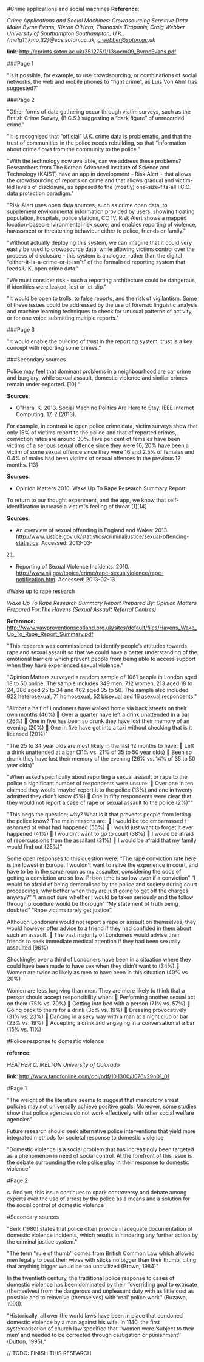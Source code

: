 #Crime applications and social machines
__Reference__: 

_Crime Applications and Social Machines: Crowdsourcing Sensitive Data Maire Byrne Evans, Kieron O’Hara, Thanassis Tiropanis, Craig Webber University of Southampton Southampton, U.K.. {me1g11,kmo,tt2}@ecs.soton.ac.uk, c.webber@soton.ac.uk_

__link__: http://eprints.soton.ac.uk/351275/1/13socm09_ByrneEvans.pdf

###Page 1

"Is it possible, for
example, to use crowdsourcing, or combinations of social
networks, the web and mobile phones to “fight crime”, as Luis
Von Ahn1
has suggested?" 

###Page 2

"Other forms of data gathering occur
through victim surveys, such as the British Crime Survey,
(B.C.S.) suggesting a “dark figure” of unrecorded crime."

"It is recognised that “official” U.K. crime data is problematic, and
that the trust of communities in the police needs rebuilding, so
that “information about crime flows from the community to the
police."

"With the technology now available, can we address these
problems? Researchers from The Korean Advanced Institute of
Science and Technology (KAIST) have an app in development –
Risk Alert - that allows the crowdsourcing of reports on crime and
that allows gradual and victim-led levels of disclosure, as opposed
to the (mostly) one-size-fits-all I.C.O. data protection paradigm."

"Risk Alert uses open data sources, such as crime open data, to
supplement environmental information provided by users:
showing floating population, hospitals, police stations, CCTV.
Risk Alert shows a mapped location-based environmental risk
score, and enables reporting of violence, harassment or
threatening behaviour either to police, friends or family."

"Without actually deploying this system, we can imagine that it
could very easily be used to crowdsource data, while allowing
victims control over the process of disclosure – this system is
analogue, rather than the digital “either-it-is-a-crime-or-it-isn‟t” of
the formalised reporting system that feeds U.K. open crime data."

"We must consider risk - such a reporting architecture could be dangerous, if
identities were leaked, lost or let slip."

"It would be open to trolls, to false
reports, and the risk of vigilantism. Some of these issues could be
addressed by the use of forensic linguistic analysis and machine
learning techniques to check for unusual patterns of activity, or
for one voice submitting multiple reports."

###Page 3

"It would enable the building
of trust in the reporting system; trust is a key concept with
reporting some crimes."

###Secondary sources

Police may
feel that dominant problems in a neighbourhood are car crime and
burglary, while sexual assault, domestic violence and similar
crimes remain under-reported. [10] “

__Sources__: 

* O‟Hara, K. 2013. Social Machine Politics Are Here to
Stay. IEEE Internet Computing. 17, 2 (2013).

For example, in contrast to open police crime data, victim surveys
show that only 15% of victims report to the police and that of
reported crimes, conviction rates are around 30%. Five per cent of
females have been victims of a serious sexual offence since they
were 16, 20% have been a victim of some sexual offence since
they were 16 and 2.5% of females and 0.4% of males had been
victims of sexual offences in the previous 12 months. [13]

__Sources__: 

* Opinion Matters 2010. Wake Up To Rape Research
Summary Report.

To return to our
thought experiment, and the app, we know that self-identification
increase a victim‟s feeling of threat [1][14]

__Sources__: 

* An overview of sexual offending in England and Wales: 2013. http://www.justice.gov.uk/statistics/criminaljustice/sexual-offending-statistics. Accessed: 2013-03-
21.

* Reporting of Sexual Violence Incidents: 2010.
http://www.nij.gov/topics/crime/rape-sexualviolence/rape-notification.htm.
Accessed: 2013-02-13

#Wake up to rape research

_Wake Up To Rape Research Summary Report Prepared By: Opinion Matters Prepared For:The Havens (Sexual Assault Referral Centres)_

__Reference:__
http://www.vawpreventionscotland.org.uk/sites/default/files/Havens_Wake_Up_To_Rape_Report_Summary.pdf

"This research was commissioned to identify people’s attitudes towards rape and sexual assault so that we could have a better understanding of the emotional barriers which prevent people from being able to access support when they have experienced sexual violence."

"Opinion Matters surveyed a random sample of 1061 people in London aged 18 to 50 online.
The sample includes 349 men, 712 women, 213 aged 18 to 24, 386 aged 25 to 34 and 462
aged 35 to 50. The sample also included 922 heterosexual, 71 homosexual, 52 bisexual and
16 asexual respondents."

"Almost a half of Londoners have walked home via back streets on their own months (46%)
 Over a quarter have left a drink unattended in a bar (26%)
 One in five has been so drunk they have lost their memory of an evening (20%)
 One in five have got into a taxi without checking that is it licensed (20%)"

"The 25 to 34 year olds are most likely in the last 12 months to have:
 Left a drink unattended at a bar (31% vs. 21% of 35 to 50 year olds)
 Been so drunk they have lost their memory of the evening (26% vs. 14% of 35 to 50 year olds)"

"When asked specifically about reporting a sexual assault or rape to the police a significant
number of respondents were unsure:
 Over one in ten claimed they would ‘maybe’ report it to the police (13%) and one in twenty admitted they didn’t know (5%)  One in fifty respondents were clear that they would not report a case of rape or sexual assault to the police (2%)""

"This begs the question; why? What is it that prevents people from letting the police know?
The main reasons are:
 I would be too embarrassed / ashamed of what had happened (55%)
 I would just want to forget it ever happened (41%)
 I wouldn’t want to go to court (38%)
 I would be afraid of repercussions from the assailant (31%)
 I would be afraid that my family would find out (25%)"


Some open responses to this question were:
“The rape conviction rate here is the lowest in Europe. I wouldn't want to relive the experience in
court, and have to be in the same room as my assaulter, considering the odds of getting a
conviction are so low. Prison time is so low even if a conviction”
“I would be afraid of being demoralised by the police and society during court proceedings, why
bother when they are just going to get off the charges anyway?”
“I am not sure whether I would be taken seriously and the follow through procedure would be
thorough”
“My statement of truth being doubted”
“Rape victims rarely get justice”

Although Londoners would not report a rape or assault on themselves, they would
however offer advice to a friend if they had confided in them about such an assault.
 The vast majority of Londoners would advise their friends to seek immediate medical
attention if they had been sexually assaulted (96%)

Shockingly, over a third of Londoners have been in a situation where they could have
been made to have sex when they didn’t want to (34%)
 Women are twice as likely as men to have been in this situation (40% vs. 20%)

Women are less forgiving than men. They are more likely to think that a person should
accept responsibility when:
 Performing another sexual act on them (75% vs. 70%)
 Getting into bed with a person (71% vs. 57%)
 Going back to theirs for a drink (35% vs. 19%)
 Dressing provocatively (31% vs. 23%)
 Dancing in a sexy way with a man at a night club or bar (23% vs. 19%)
 Accepting a drink and engaging in a conversation at a bar (15% vs. 11%)


#Police response to domestic violence

__refernce__: 

_HEATHER C. MELTON University of Colorado_

__link__: http://www.tandfonline.com/doi/pdf/10.1300/J076v29n01_01

#Page 1

"The weight of the literature seems to suggest that
mandatory arrest policies may not universally achieve positive goals. Moreover,
some studies show that police agencies do not work effectively with
other social welfare agencies"

Future research should seek alternative police
interventions that yield more integrated methods for societal response to domestic
violence

"Domestic violence is a social problem that has increasingly been targeted
as a phenomenon in need of social control. At the forefront of this issue is the
debate surrounding the role police play in their response to domestic violence"

#Page 2

s. And yet, this issue continues
to spark controversy and debate among experts over the use of arrest by the
police as a means and a solution for the social control of domestic violence

#Secondary sources

"Berk (1980) states that police often provide inadequate documentation
of domestic violence incidents, which results in hindering any further action
by the criminal justice system."

"The term ‘‘rule of thumb’’ comes from British Common
Law which allowed men legally to beat their wives with sticks no bigger
than their thumb, citing that anything bigger would be too uncivilized
(Brown, 1984)"

In the twentieth century, the traditional police response to cases of domestic
violence has been dominated by their ‘‘overriding goal to extricate (themselves)
from the dangerous and unpleasant duty with as little cost as possible
and to reinvolve (themselves) with ‘real’ police work’’ (Buzawa, 1990).

"Historically, all over the world laws have been in place that condoned domestic
violence by a man against his wife. In 1140, the first systematization of
church law specified that ‘‘women were ‘subject to their men’ and needed to
be corrected through castigation or punishment’’ (Dutton, 1995)."

// TODO: FINISH THIS RESEARCH